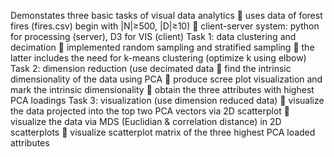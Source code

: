 Demonstates three basic tasks of visual data analytics
 uses data of forest fires (fires.csv) begin with |N|≥500, |D|≥10)
 client-server system: python for processing (server), D3 for VIS (client)
Task 1: data clustering and decimation
 implemented random sampling and stratified sampling
 the latter includes the need for k-means clustering (optimize k using elbow)
Task 2: dimension reduction (use decimated data
 find the intrinsic dimensionality of the data using PCA
 produce scree plot visualization and mark the intrinsic dimensionality
 obtain the three attributes with highest PCA loadings
Task 3: visualization (use dimension reduced data)
 visualize the data projected into the top two PCA vectors via 2D scatterplot
 visualize the data via MDS (Euclidian & correlation distance) in 2D scatterplots
 visualize scatterplot matrix of the three highest PCA loaded attributes
